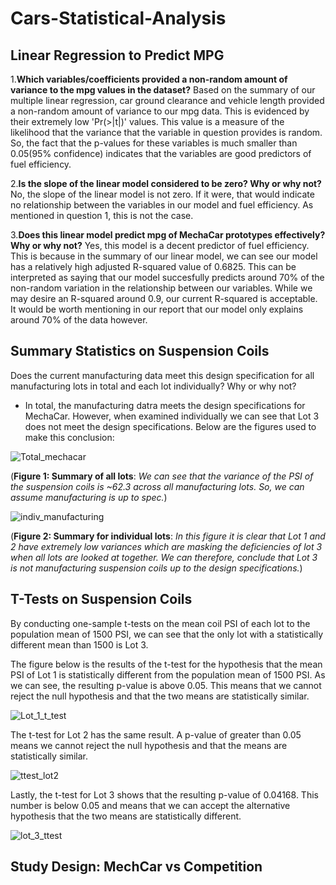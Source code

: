 # Cars-Statistical-Analysis

## Linear Regression to Predict MPG
1.**Which variables/coefficients provided a non-random amount of variance to the mpg values in the dataset?**
Based on the summary of our multiple linear regression, car ground clearance and vehicle length provided a non-random amount of variance to our mpg data. This is evidenced by their extremely low 'Pr(>|t|)' values. This value is a measure of the likelihood that the variance that the variable in question provides is random. So, the fact that the p-values for these variables is much smaller than 0.05(95% confidence) indicates that the variables are good predictors of fuel efficiency.  

2.**Is the slope of the linear model considered to be zero? Why or why not?**
No, the slope of the linear model is not zero. If it were, that would indicate no relationship between the variables in our model and fuel efficiency. As mentioned in question 1, this is not the case.

3.**Does this linear model predict mpg of MechaCar prototypes effectively? Why or why not?**
Yes, this model is a decent predictor of fuel efficiency. This is because in the summary of our linear model, we can see our model has a relatively high adjusted R-squared value of 0.6825. This can be interpreted as saying that our model succesfully predicts around 70% of the non-random variation in the relationship between our variables. While we may desire an R-squared around 0.9, our current R-squared is acceptable. It would be worth mentioning in our report that our model only explains around 70% of the data however.

## Summary Statistics on Suspension Coils
Does the current manufacturing data meet this design specification for all manufacturing lots in total and each lot individually? Why or why not?
- In total, the manufacturing datra meets the design specifications for MechaCar. However, when examined individually we can see that Lot 3 does not meet the design specifications. Below are the figures used to make this conclusion:

![Total_mechacar](https://user-images.githubusercontent.com/93050931/154864974-eaf64d83-b989-4c6f-9500-7c7035931482.png)

(**Figure 1: Summary of all lots**: *We can see that the variance of the PSI of the suspension coils is ~62.3 across all manufacturing lots. So, we can assume manufacturing is up to spec.*)

![indiv_manufacturing](https://user-images.githubusercontent.com/93050931/154865057-185aa6af-d18c-4af3-b301-8a987c8721e8.png)

(**Figure 2: Summary for individual lots**: *In this figure it is clear that Lot 1 and 2 have extremely low variances which are masking the deficiencies of lot 3 when all lots are looked at together. We can therefore, conclude that Lot 3 is not manufacturing suspension coils up to the design specifications.*)


## T-Tests on Suspension Coils
By conducting one-sample t-tests on the mean coil PSI of each lot to the population mean of 1500 PSI, we can see that the only lot with a statistically different mean than 1500 is Lot 3.

The figure below is the results of the t-test for the hypothesis that the mean PSI of Lot 1 is statistically different from the population mean of 1500 PSI. As we can see, the resulting p-value is above 0.05. This means that we cannot reject the null hypothesis and that the two means are statistically similar.

![Lot_1_t_test](https://user-images.githubusercontent.com/93050931/154866056-a37e693e-c0ff-4908-a3d9-664c2df39b2a.png)

The t-test for Lot 2 has the same result. A p-value of greater than 0.05 means we cannot reject the null hypothesis and that the means are statistically similar.

![ttest_lot2](https://user-images.githubusercontent.com/93050931/154866182-60584207-6645-4638-81a3-2a5d7c4b16e0.png)

Lastly, the t-test for Lot 3 shows that the resulting p-value of 0.04168. This number is below 0.05 and means that we can accept the alternative hypothesis that the two means are statistically different.

![lot_3_ttest](https://user-images.githubusercontent.com/93050931/154866235-422c41a1-dd4b-4634-bcbf-aed8f76f1e9d.png)


## Study Design: MechCar vs Competition
